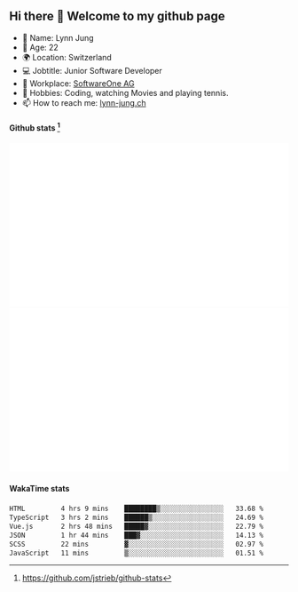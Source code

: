 ## Hi there 👋 Welcome to my github page

- 🧑 Name: Lynn Jung
- 🔞 Age: 22
- 🌍 Location: Switzerland
- 💻 Jobtitle: Junior Software Developer
- 🏢 Workplace: [SoftwareOne AG](https://www.softwareone.com/)
- 🎾 Hobbies: Coding, watching Movies and playing tennis.
- 📫 How to reach me: [lynn-jung.ch](https://lynn-jung.ch/)


#### Github stats [^1]
![](https://github.com/lynn-jung/github-stats/blob/master/generated/overview.svg)  ![](https://github.com/lynn-jung/github-stats/blob/master/generated/languages.svg)


#### WakaTime stats
<!--START_SECTION:waka-->

```text
HTML         4 hrs 9 mins    ████████▒░░░░░░░░░░░░░░░░   33.68 %
TypeScript   3 hrs 2 mins    ██████▒░░░░░░░░░░░░░░░░░░   24.69 %
Vue.js       2 hrs 48 mins   █████▓░░░░░░░░░░░░░░░░░░░   22.79 %
JSON         1 hr 44 mins    ███▓░░░░░░░░░░░░░░░░░░░░░   14.13 %
SCSS         22 mins         ▓░░░░░░░░░░░░░░░░░░░░░░░░   02.97 %
JavaScript   11 mins         ▒░░░░░░░░░░░░░░░░░░░░░░░░   01.51 %
```

<!--END_SECTION:waka-->

[^1]: https://github.com/jstrieb/github-stats
